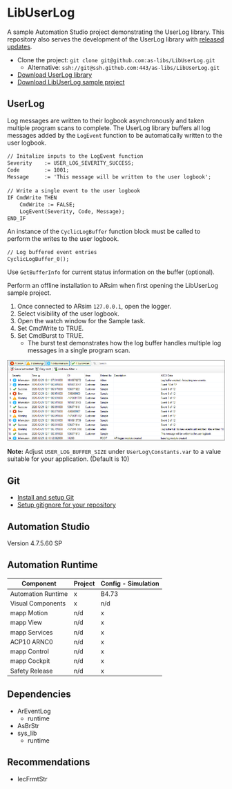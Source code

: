 # LibUserLog

A sample Automation Studio project demonstrating the UserLog library. This repository also serves the development of the UserLog library with [released updates](https://github.com/as-libs/LibUserLog/releases).

- Clone the project: `git clone git@github.com:as-libs/LibUserLog.git`
	- Alternative: `ssh://git@ssh.github.com:443/as-libs/LibUserLog.git`
- [Download UserLog library](https://github.com/as-libs/LibUserLog/releases/download/0.1.3/UserLog_V0.01.3.zip)
- [Download LibUserLog sample project](https://github.com/as-libs/LibUserLog/releases/download/0.1.3/LibUserLog.zip)

## UserLog

Log messages are written to their logbook asynchronously and taken multiple program scans to complete. The UserLog library buffers all log messages added by the `LogEvent` function to be automatically written to the user logbook.

```
// Initalize inputs to the LogEvent function
Severity    := USER_LOG_SEVERITY_SUCCESS;
Code        := 1001;
Message     := 'This message will be written to the user logbook';

// Write a single event to the user logbook
IF CmdWrite THEN
	CmdWrite := FALSE;
	LogEvent(Severity, Code, Message);
END_IF
```

An instance of the `CyclicLogBuffer` function block must be called to perform the writes to the user logbook.

```
// Log buffered event entries
CyclicLogBuffer_0();
```

Use `GetBufferInfo` for current status information on the buffer (optional).

Perform an offline installation to ARsim when first opening the LibUserLog sample project.
1. Once connected to ARsim `127.0.0.1`, open the logger.
2. Select visibility of the user logbook.
3. Open the watch window for the Sample task.
4. Set CmdWrite to TRUE.
5. Set CmdBurst to TRUE.
	- The burst test demonstrates how the log buffer handles multiple log messages in a single program scan.

![Logger example](Logger2020-12-29_13.57.29.png)

**Note:** Adjust `USER_LOG_BUFFER_SIZE` under `UserLog\Constants.var` to a value suitable for your application. (Default is 10)

## Git
- [Install and setup Git](https://tmatijevich.github.io/gfw-tutorial/)
- [Setup gitignore for your repository](https://gist.github.com/tmatijevich/453436f1e6abc62a3d052d9b03f9db58)

## Automation Studio
Version 4.7.5.60 SP

## Automation Runtime

Component 				| Project 			| Config - Simulation	
------------------------|-------------------|-----------------------
Automation Runtime		| x					| B4.73 
Visual Components		| x 				| n/d 
mapp Motion 			| n/d 				| x 
mapp View 				| n/d 				| x 
mapp Services 			| n/d 				| x 
ACP10 ARNC0				| n/d 				| x 
mapp Control 			| n/d 				| x 
mapp Cockpit 			| n/d 				| x 
Safety Release 			| n/d 				| x 

## Dependencies
- ArEventLog
	- runtime
- AsBrStr
- sys_lib
	- runtime

## Recommendations
- IecFrmtStr